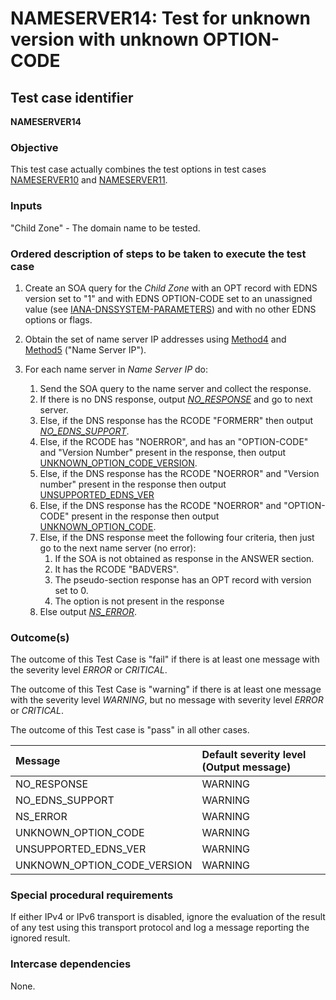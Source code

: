 # NAMESERVER14: Test for unknown version with unknown OPTION-CODE

## Test case identifier

**NAMESERVER14** 

### Objective

This test case actually combines the test options in test cases
[NAMESERVER10](../nameserver10.md) and [NAMESERVER11](../nameserver11.md). 

### Inputs

"Child Zone" - The domain name to be tested.

### Ordered description of steps to be taken to execute the test case

1. Create an SOA query for the *Child Zone* with an OPT record with 
   EDNS version set to "1" and  with EDNS OPTION-CODE set to an
   unassigned value (see [IANA-DNSSYSTEM-PARAMETERS]) and
   with no other EDNS options or flags. 

2. Obtain the set of name server IP addresses using [Method4] and [Method5]
   ("Name Server IP").

3. For each name server in *Name Server IP* do:

	1. Send the SOA query to the name server and collect the response.
	2. If there is no DNS response, output *[NO_RESPONSE]* and go to
      	next server.
	3. Else, if the DNS response has the RCODE "FORMERR" then output
      	*[NO_EDNS_SUPPORT]*.
	4. Else, if the RCODE has "NOERROR", and has an "OPTION-CODE" and
	"Version Number" present in the response,  then output
	[UNKNOWN_OPTION_CODE_VERSION]. 
	5. Else, if the DNS response has the RCODE "NOERROR" and "Version
	number" present in the response then output [UNSUPPORTED_EDNS_VER]
	6. Else, if the DNS response has the RCODE "NOERROR" and "OPTION-CODE"
	present in the response then output [UNKNOWN_OPTION_CODE].
	7. Else, if the DNS response meet the following four criteria,
      	then just go to the next name server (no error):
		1. If the SOA is not obtained as response in the ANSWER section.
		2. It has the RCODE "BADVERS".
		3. The pseudo-section response has an OPT record with version set to 0.
		4. The option is not present in the response
	8. Else output *[NS_ERROR]*.
 
### Outcome(s)

The outcome of this Test Case is "fail" if there is at least one message
with the severity level *ERROR* or *CRITICAL*.

The outcome of this Test Case is "warning" if there is at least one message
with the severity level *WARNING*, but no message with severity level
*ERROR* or *CRITICAL*.

The outcome of this Test case is "pass" in all other cases.

Message                           | Default severity level (Output message)
:---------------------------------|:--------------------------------------------------
NO_RESPONSE                       | WARNING
NO_EDNS_SUPPORT                   | WARNING
NS_ERROR			  | WARNING     
UNKNOWN_OPTION_CODE               | WARNING
UNSUPPORTED_EDNS_VER      	  | WARNING
UNKNOWN_OPTION_CODE_VERSION       | WARNING

### Special procedural requirements

If either IPv4 or IPv6 transport is disabled, ignore the evaluation of the
result of any test using this transport protocol and log a message reporting
the ignored result.

### Intercase dependencies

None.

[IANA-DNSSYSTEM-PARAMETERS]:
https://www.iana.org/assignments/dns-parameters/dns-parameters.xhtml#dns-parameters-11
[Method4]: ../Methods.md#method-4-delegation-name-server-addresses
[Method5]: ../Methods.md#method-5-in-zone-addresses-records-of-name-servers
[NO_RESPONSE]: #outcomes
[NO_EDNS_SUPPORT]: #outcomes
[NS_ERROR]: #outcomes
[UNKNOWN_OPTION_CODE]: #outcomes
[UNSUPPORTED_EDNS_VER]: #outcomes
[UNKNOWN_OPTION_CODE_VERSION]: #outcomes
